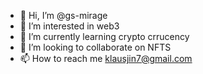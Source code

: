- 👋 Hi, I’m @gs-mirage
- 👀 I’m interested in web3
- 🌱 I’m currently learning crypto crrucency
- 💞️ I’m looking to collaborate on NFTS 
- 📫 How to reach me klausjin7@gmail.com

<!---
gs-mirage/gs-mirage is a ✨ special ✨ repository because its `README.md` (this file) appears on your GitHub profile.
You can click the Preview link to take a look at your changes.
--->
